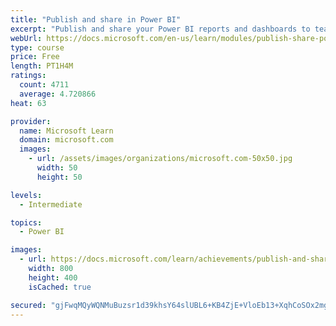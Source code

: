```yaml
---
title: "Publish and share in Power BI"
excerpt: "Publish and share your Power BI reports and dashboards to teammates in your organization or to everyone on the web."
webUrl: https://docs.microsoft.com/en-us/learn/modules/publish-share-power-bi/
type: course
price: Free
length: PT1H4M
ratings:
  count: 4711
  average: 4.720866
heat: 63

provider:
  name: Microsoft Learn
  domain: microsoft.com
  images:
    - url: /assets/images/organizations/microsoft.com-50x50.jpg
      width: 50
      height: 50

levels:
  - Intermediate

topics:
  - Power BI

images:
  - url: https://docs.microsoft.com/learn/achievements/publish-and-share-with-power-bi-desktop-social.png
    width: 800
    height: 400
    isCached: true

secured: "gjFwqMQyWQNMuBuzsr1d39khsY64slUBL6+KB4ZjE+VloEb13+XqhCoSOx2mghghJPPULfrKs0wK771Env8RibblrSLr9T52a/M95mxMYsIsc7otfd86EM9Kz3obCUFQxJ+q1+CB9x/0h4FeKXG6rRt5QjYTdKub9xXaG2j4R+L0JbzjODGmCJjB92ZW41HvjXx8PLkbi5uw3Ju823V8dboF9c48CtyT4/6jSJzHwonA54XVYJInzXlzDTE8R7uWQMGOHIESVGbRb+0UQ/wlQqyV2gxW/0MVpQexJJPudNPj0lcuFmuN1WPRnw+TS0kG84FKPSMAnRkkfmWsEW9ZdPtEHxXg+qtORrf3ctQ+nKHzIbo45nCj2PhxXafWsq4tpbZK/buTk/ZRUodqBd2SxhJRbaPOCQ3mdm3Ffd4IJuM=;h3SnmvTwAkTJJr54iMIIKA=="
---
```


